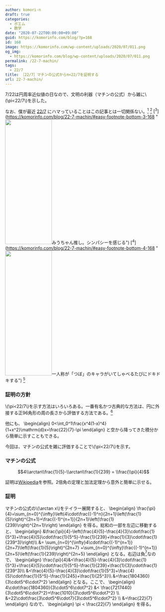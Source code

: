 ```yaml
---
author: komori-n
draft: true
categories:
  - ポエム
  - 数学
date: "2020-07-22T00:00:00+09:00"
guid: https://komorinfo.com/blog/?p=168
id: 168
image: https://komorinfo.com/wp-content/uploads/2020/07/011.png
og_img:
  - https://komorinfo.com/blog/wp-content/uploads/2020/07/011.png
permalink: /22-7-machin/
tags:
  - 22/7
title: ［22/7］マチンの公式からπ<22/7を証明する
url: 22-7-machin/
---
```


7/22は円周率近似値の日なので、文明の利器（マチンの公式）から雑に\\(\\pi&lt;22/7\\)を示した。

なお、僕が最近 [22/7](https://www.nanabunnonijyuuni.com/) にハマっていることはこの記事とは一切関係ない。<span class="easy-footnote-margin-adjust" id="easy-footnote-1-168"></span><span class="easy-footnote">[<sup>1</sup>](https://komorinfo.com/blog/22-7-machin/#easy-footnote-bottom-1-168 "グループ名の由来は円周率の近似値から。無限に続く可能性を表している")</span> <span class="easy-footnote-margin-adjust" id="easy-footnote-2-168"></span><span class="easy-footnote">[<sup>2</sup>](https://komorinfo.com/blog/22-7-machin/#easy-footnote-bottom-2-168 "「22/7 計算中（全76回）」を1週間で一気観してしまった")</span> <span class="easy-footnote-margin-adjust" id="easy-footnote-3-168"></span><span class="easy-footnote">[<sup>3</sup>](https://komorinfo.com/blog/22-7-machin/#easy-footnote-bottom-3-168 "<img loading="lazy" width="400" height="400" class="wp-image-226" style="width: 150px;" src="https://komorinfo.com/wp-content/uploads/2020/07/001.png" alt="" srcset="https://komorinfo.com/wp-content/uploads/2020/07/001.png 400w, https://komorinfo.com/wp-content/uploads/2020/07/001-300x300.png 300w, https://komorinfo.com/wp-content/uploads/2020/07/001-150x150.png 150w, https://komorinfo.com/wp-content/uploads/2020/07/001-75x75.png 75w, https://komorinfo.com/wp-content/uploads/2020/07/001-100x100.png 100w" sizes="(max-width: 400px) 100vw, 400px" />みうちゃん推し。シンパシーを感じる")</span> <span class="easy-footnote-margin-adjust" id="easy-footnote-4-168"></span><span class="easy-footnote">[<sup>4</sup>](https://komorinfo.com/blog/22-7-machin/#easy-footnote-bottom-4-168 "<img loading="lazy" width="400" height="400" class="wp-image-216" style="width: 150px;" src="https://komorinfo.com/wp-content/uploads/2020/07/011.png" alt="" srcset="https://komorinfo.com/wp-content/uploads/2020/07/011.png 400w, https://komorinfo.com/wp-content/uploads/2020/07/011-300x300.png 300w, https://komorinfo.com/wp-content/uploads/2020/07/011-150x150.png 150w, https://komorinfo.com/wp-content/uploads/2020/07/011-75x75.png 75w, https://komorinfo.com/wp-content/uploads/2020/07/011-100x100.png 100w" sizes="(max-width: 400px) 100vw, 400px" />一人称が「つぼ」のキャラがいてしゃべるたびにドキドキする")</span> <span class="easy-footnote-margin-adjust" id="easy-footnote-5-168"></span><span class="easy-footnote">[<sup>5</sup>](https://komorinfo.com/blog/22-7-machin/#easy-footnote-bottom-5-168 "最近リリースされた音ゲーが難しすぎて泣いた")</span>

### 証明の方針

\\(\\pi&lt;22/7\\)を示す方法はいろいろある。一番有名かつ古典的な方法は、円に外接する正96角形の周の長さから評価する方法である。<span class="easy-footnote-margin-adjust" id="easy-footnote-6-168"></span><span class="easy-footnote">[<sup>6</sup>](https://komorinfo.com/blog/22-7-machin/#easy-footnote-bottom-6-168 "2000年以上前に、アルキメデスが(3+10/71<\\pi<3+1/7)を示している")</span>

他にも、
\\begin{align}
0&lt;\\int_0^1\\frac{x^4(1-x)^4}{1+x^2}\\mathrm{d}x=\\frac{22}{7}-\\pi
\\end{align}
と空から降ってきた積分から簡単に示すこともできる。

今回は、マチンの公式を雑に評価することで\\(\\pi&lt;22/7\\)を示す。

### マチンの公式

$$4\\arctan\\frac{1}{5}-\\arctan\\frac{1}{239} = \\frac{\\pi}{4}$$

証明は[Wikipedia](https://ja.wikipedia.org/wiki/%E3%83%9E%E3%83%81%E3%83%B3%E3%81%AE%E5%85%AC%E5%BC%8F)を参照。2倍角の定理と加法定理から意外と簡単に示せる。

### 証明

マチンの公式の\\(\\arctan x\\)をテイラー展開すると、
\\begin{align}
\\frac{\\pi}{4}=\\sum\_{n=0}^{\\infty}\\left(4\\cdot\\frac{(-1)^n}{2n+1}\\left(\\frac{1}{5}\\right)^{2n+1}+\\frac{(-1)^{n+1}}{2n+1}\\left(\\frac{1}{239}\\right)^{2n+1}\\right)
\\end{align}
を得る。総和の一部を左辺に移動すると、
\\begin{align}
&amp;\\frac{\\pi}{4}-\\left(\\frac{4}{5}-\\frac{4}{3}\\cdot\\frac{1}{5^3}+\\frac{4}{5}\\cdot\\frac{1}{5^5}-\\frac{1}{239}+\\frac{1}{3}\\cdot\\frac{1}{239^3}\\right)\\\\
&amp;=
\\sum\_{n=0}^{\\infty}4\\cdot\\frac{(-1)^{n+1}}{2n+7}\\left(\\frac{1}{5}\\right)^{2n+7}
+\\sum\_{n=0}^{\\infty}\\frac{(-1)^{n+1}}{2n+5}\\left(\\frac{1}{239}\\right)^{2n+5}
\\end{align}
となる。右辺は負<span class="easy-footnote-margin-adjust" id="easy-footnote-7-168"></span><span class="easy-footnote">[<sup>7</sup>](https://komorinfo.com/blog/22-7-machin/#easy-footnote-bottom-7-168 "<br>\\begin{align}<br>\\sum_{n=0}^{\\infty}\\frac{(-1)^{n+1}}{2n+7}\\left(\\frac{1}{5}\\right)^{2n}<br>&<-\\frac{1}{7}+\\sum_{m=0}^{\\infty}\\frac{1}{9}\\frac{1}{25^m}\\<br>&=-\\frac{1}{7}+\\frac{1}{9}\\frac{1}{1-\\frac{1}{25}}\\<br>&<0.<br>\\end{align}<br>第2項も同様。<br>")</span>なので、
\\begin{align}
\\frac{\\pi}{4}&amp;&lt;\\frac{4}{5}-\\frac{4}{3}\\cdot\\frac{1}{5^3}+\\frac{4}{5}\\cdot\\frac{1}{5^5}-\\frac{1}{239}+\\frac{1}{3}\\cdot\\frac{1}{239^3}\\\\
&amp;&lt;\\frac{4}{5}-\\frac{4}{3}\\cdot\\frac{1}{5^3}+\\frac{4}{5}\\cdot\\frac{1}{5^5}-\\frac{1}{245}+\\frac{1}{25^3}\\\\
&amp;=\\frac{1804360}{3\\cdot5^6\\cdot7^2}
\\end{align}
となる。ここで、
\\begin{align}
4\\cdot\\frac{1804360}{3\\cdot5^6\\cdot7^2} &amp;&lt; \\frac{7217440}{3\\cdot5^6\\cdot7^2}+\\frac{1010}{3\\cdot5^6\\cdot7^2} \\\\
&amp;=22\\cdot\\frac{3\\cdot5^6\\cdot7}{3\\cdot5^6\\cdot7^2} \\\\
&amp;=\\frac{22}{7}
\\end{align}
なので、
\\begin{align}
\\pi &lt; \\frac{22}{7}
\\end{align}
を得る。

